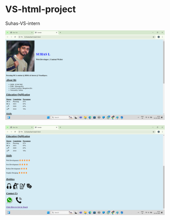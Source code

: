 # VS-html-project
Suhas-VS-intern

![image alt](https://github.com/Suhas-l6361/VS-html-project/blob/5bc337b4be1ea95276a170a3a16746ebb15c1afc/Screenshot%20(10).png)

![image alt](https://github.com/Suhas-l6361/VS-html-project/blob/1930b5bf70fe9616373535c10777e51c6a2882e7/Screenshot%20(11).png)
